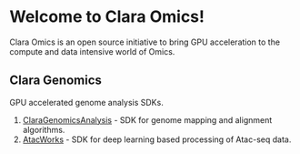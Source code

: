 ---
---
# Welcome to Clara Omics!

Clara Omics is an open source initiative to bring GPU acceleration to the compute and data intensive world of Omics.

## Clara Genomics

GPU accelerated genome analysis SDKs.

1. [ClaraGenomicsAnalysis](https://github.com/clara-genomics/ClaraGenomicsAnalysis) - SDK for genome mapping and alignment algorithms.
2. [AtacWorks](https://github.com/clara-genomics/AtacWorks) - SDK for deep learning based processing of Atac-seq data.
